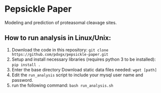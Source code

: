 # Pepsickle Paper
Modeling and prediction of proteasomal cleavage sites.

## How to run analysis in Linux/Unix:
1. Download the code in this repository:
   `git clone https://github.com/pdxgx/pepsickle-paper.git`
2. Setup and install necessary libraries (requires python 3 to be installed):
   `pip install .`
3. Enter the base directory Download static data files needed:
  `wget [path]`
4. Edit the `run_analysis` script to include your mysql user name and password.
5. run the following command:
   `bash run_analysis.sh`

